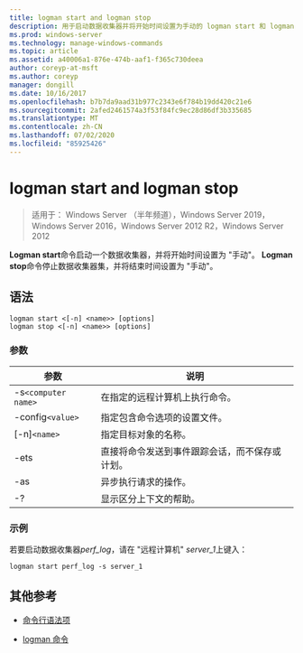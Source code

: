 ```yaml
---
title: logman start and logman stop
description: 用于启动数据收集器并将开始时间设置为手动的 logman start 和 logman 停止命令的参考文章，或停止数据收集器集并将结束时间设置为手动。
ms.prod: windows-server
ms.technology: manage-windows-commands
ms.topic: article
ms.assetid: a40006a1-876e-474b-aaf1-f365c730deea
author: coreyp-at-msft
ms.author: coreyp
manager: dongill
ms.date: 10/16/2017
ms.openlocfilehash: b7b7da9aad31b977c2343e6f784b19dd420c21e6
ms.sourcegitcommit: 2afed2461574a3f53f84fc9ec28d86df3b335685
ms.translationtype: MT
ms.contentlocale: zh-CN
ms.lasthandoff: 07/02/2020
ms.locfileid: "85925426"
---
```

# <a name="logman-start-and-logman-stop"></a>logman start and logman stop

> 适用于： Windows Server （半年频道），Windows Server 2019，Windows Server 2016，Windows Server 2012 R2，Windows Server 2012

**Logman start**命令启动一个数据收集器，并将开始时间设置为 "手动"。 **Logman stop**命令停止数据收集器集，并将结束时间设置为 "手动"。

## <a name="syntax"></a>语法

```
logman start <[-n] <name>> [options]
logman stop <[-n] <name>> [options]
```

### <a name="parameters"></a>参数

| 参数 | 说明 |
| --------- | ----------- |
| -s`<computer name>` | 在指定的远程计算机上执行命令。 |
| -config`<value>` | 指定包含命令选项的设置文件。 |
| [-n]`<name>` | 指定目标对象的名称。 |
| -ets | 直接将命令发送到事件跟踪会话，而不保存或计划。 |
| -as | 异步执行请求的操作。 |
| -? | 显示区分上下文的帮助。 |

### <a name="examples"></a>示例

若要启动数据收集器*perf_log*，请在 "远程计算机" *server_1*上键入：

```
logman start perf_log -s server_1
```

## <a name="additional-references"></a>其他参考

- [命令行语法项](command-line-syntax-key.md)

- [logman 命令](logman.md)
